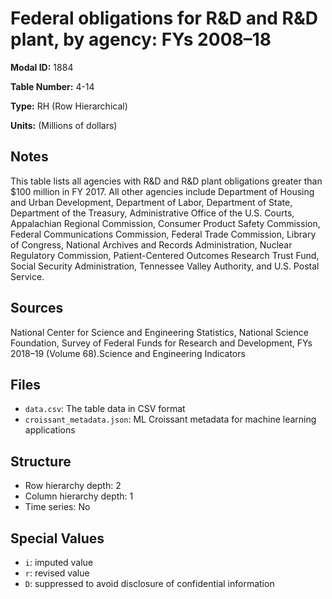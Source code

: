 # Federal obligations for R&D and R&D plant, by agency: FYs 2008–18

**Modal ID:** 1884

**Table Number:** 4-14

**Type:** RH (Row Hierarchical)

**Units:** (Millions of dollars)

## Notes

This table lists all agencies with R&D and R&D plant obligations greater than $100 million in FY 2017. All other agencies include Department of Housing and Urban Development, Department of Labor, Department of State, Department of the Treasury, Administrative Office of the U.S. Courts, Appalachian Regional Commission, Consumer Product Safety Commission, Federal Communications Commission, Federal Trade Commission, Library of Congress, National Archives and Records Administration, Nuclear Regulatory Commission, Patient-Centered Outcomes Research Trust Fund, Social Security Administration, Tennessee Valley Authority, and U.S. Postal Service.

## Sources

National Center for Science and Engineering Statistics, National Science Foundation, Survey of Federal Funds for Research and Development, FYs 2018–19 (Volume 68).Science and Engineering Indicators

## Files

- `data.csv`: The table data in CSV format
- `croissant_metadata.json`: ML Croissant metadata for machine learning applications

## Structure

- Row hierarchy depth: 2
- Column hierarchy depth: 1
- Time series: No

## Special Values

- `i`: imputed value
- `r`: revised value
- `D`: suppressed to avoid disclosure of confidential information
